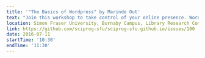 ```yaml
---
title: '"The Basics of Wordpress" by Marinde Out'
text: "Join this workshop to take control of your online presence. Wordpress.com offers an easy platform to create your own professional website or blog in a short amount of time. In this workshop I will cover how to customize your website with themes and widgets, to publish posts and pages, and to design custom menus. Get informed by your website's statistics and learn how to make your place on the web stand out from the crowd."
location: Simon Fraser University, Burnaby Campus, Library Research Commons
link: https://github.com/sciprog-sfu/sciprog-sfu.github.io/issues/100
date: 2016-07-11
startTime: '10:30'
endTime: '11:30'
---
```

